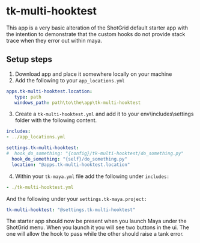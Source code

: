 # tk-multi-hooktest

This app is a very basic alteration of the ShotGrid default starter app with the intention
to demonstrate that the custom hooks do not provide stack trace when they error out
within maya. 

## Setup steps

1. Download app and place it somewhere locally on your machine
2. Add the following to your `app_locations.yml`
```yaml
apps.tk-multi-hooktest.location:
   type: path
   windows_path: path\to\the\app\tk-multi-hooktest
```

3. Create a `tk-multi-hooktest.yml` and add it to your env\includes\settings folder with
the following content. 

```yaml
includes:
- ../app_locations.yml

settings.tk-multi-hooktest:
#  hook_do_something: "{config}/tk-multi-hooktest/do_something.py"
  hook_do_something: "{self}/do_something.py"
  location: "@apps.tk-multi-hooktest.location"
```

4. Within your `tk-maya.yml` file add the following under `includes:`
```yaml
- ./tk-multi-hooktest.yml
```
And the following under your `settings.tk-maya.project:`
```yaml
tk-multi-hooktest: "@settings.tk-multi-hooktest"
```

The starter app should now be present when you launch Maya under the 
ShotGrid menu. When you launch it you will see two buttons in the ui.
The one will allow the hook to pass while the other should raise a tank error.